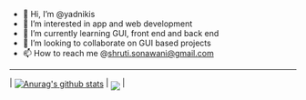 - 👋 Hi, I’m @yadnikis
- 👀 I’m interested in app and web development
- 🌱 I’m currently learning GUI, front end and back end
- 💞️ I’m looking to collaborate on GUI based projects
- 📫 How to reach me @shruti.sonawani@gmail.com

<hr>

|  <a href=""><img align="center" src="https://github-readme-streak-stats.herokuapp.com/?user=yadnikis&amp;%22%20alt=%22yadnikis&amp;theme=dracula&amp;" alt="Anurag's github stats" /></a> | <a href="https://github.com/anuraghazra/github-readme-stats"><img align="middle" src="https://github-readme-stats.vercel.app/api/top-langs/?username=yadnikis&layout=compact&theme=dracula&hide_border=true" /></a> |
<!-- | ------------- | ------------- | -->
<!---
yadnikis/yadnikis is a ✨ special ✨ repository because its `README.md` (this file) appears on your GitHub profile.
You can click the Preview link to take a look at your changes.
--->
